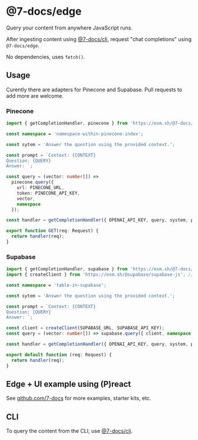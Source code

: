 # @7-docs/edge

Query your content from anywhere JavaScript runs.

After ingesting content using [@7-docs/cli][1], request "chat completions" using `@7-docs/edge`.

No dependencies, uses `fetch()`.

## Usage

Curently there are adapters for Pinecone and Supabase. Pull requests to add more are welcome.

### Pinecone

```ts
import { getCompletionHandler, pinecone } from 'https://esm.sh/@7-docs/edge'; // from '@7-docs/edge' in Node.js

const namespace = 'namespace-within-pinecone-index';

const sytem = 'Answer the question using the provided context.';

const prompt = `Context: {CONTEXT}
Question: {QUERY}
Answer: `;

const query = (vector: number[]) =>
  pinecone.query({
    url: PINECONE_URL,
    token: PINECONE_API_KEY,
    vector,
    namespace
  });

const handler = getCompletionHandler({ OPENAI_API_KEY, query, system, prompt });

export function GET(req: Request) {
  return handler(req);
}
```

### Supabase

```ts
import { getCompletionHandler, supabase } from 'https://esm.sh/@7-docs/edge'; // from '@7-docs/edge' in Node.js
import { createClient } from 'https://esm.sh/@supabase/supabase-js'; // from '@supabase/supabase-js' in Node.js

const namespace = 'table-in-supabase';

const sytem = 'Answer the question using the provided context.';

const prompt = `Context: {CONTEXT}
Question: {QUERY}
Answer: `;

const client = createClient(SUPABASE_URL, SUPABASE_API_KEY);
const query = (vector: number[]) => supabase.query({ client, namespace, vector });

const handler = getCompletionHandler({ OPENAI_API_KEY, query, system, prompt });

export default function (req: Request) {
  return handler(req);
}
```

## Edge + UI example using (P)react

See [github.com/7-docs][1] for more examples, starter kits, etc.

## CLI

To query the content from the CLI, use [@7-docs/cli][2].

[1]: https://github.com/7-docs
[2]: https://github.com/7-docs/7-docs/blob/main/packages/cli/README.md
